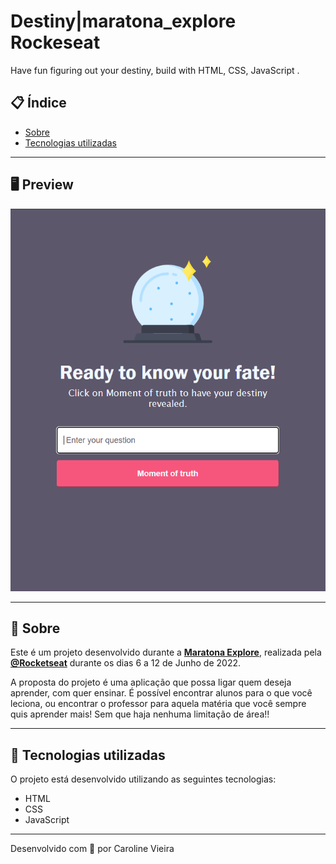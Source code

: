 # Destiny|maratona_explore Rockeseat

Have fun figuring out your destiny, build with HTML, CSS, JavaScript .

## 📋 Índice

- [Sobre](#-Sobre)
- [Tecnologias utilizadas](#-Tecnologias-utilizadas)

---

## 🖥 Preview

<p align="center">
  <img src="destiny.png" width="700" >
</p>

---

## 📖 Sobre

Este é um projeto desenvolvido durante a **[Maratona Explore](https://evento.rocketseat.com.br/maratona-explorer/episodios/explorer/abertura/edicao/1?utm_source=convertkit&utm_medium=leads_cadastrados&utm_campaign=aula-disponivel&utm_term=email&utm_content=aula1-disponivel)**, realizada pela **[@Rocketseat](https://github.com/Rocketseat)** durante os dias 6 a 12 de Junho de 2022.

A proposta do projeto é uma aplicação que possa ligar quem deseja aprender, com quer ensinar. É possível encontrar alunos para o que você leciona, ou encontrar o professor para aquela matéria que você sempre quis aprender mais! Sem que haja nenhuma limitação de área!!

---

## 🚀 Tecnologias utilizadas

O projeto está desenvolvido utilizando as seguintes tecnologias:

- HTML
- CSS
- JavaScript

---

Desenvolvido com 💜 por Caroline Vieira
